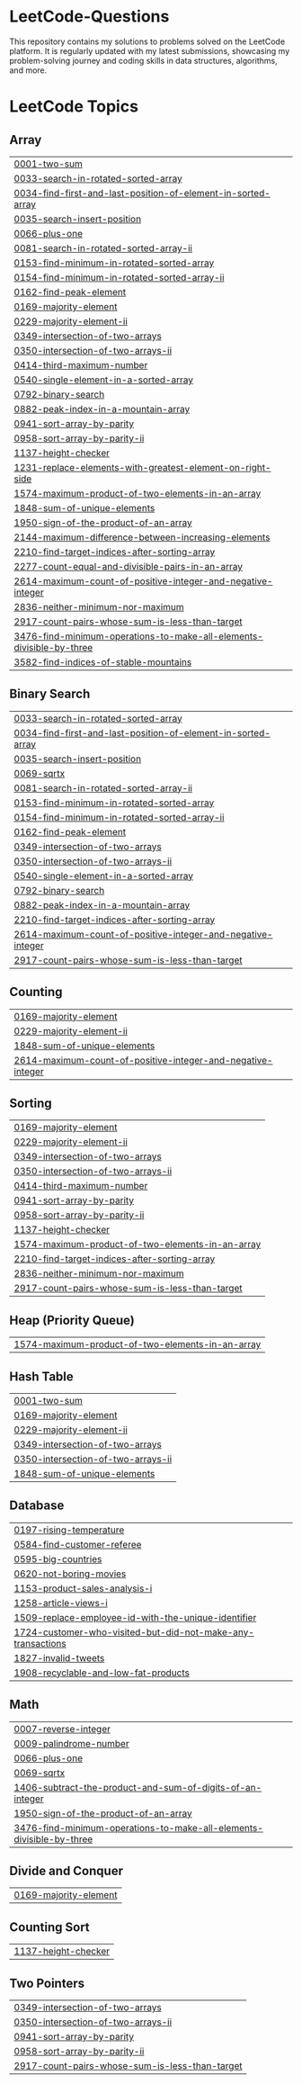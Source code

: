 # LeetCode-Questions
This repository contains my solutions to problems solved on the LeetCode platform. It is regularly updated with my latest submissions, showcasing my problem-solving journey and coding skills in data structures, algorithms, and more.

<!---LeetCode Topics Start-->
# LeetCode Topics
## Array
|  |
| ------- |
| [0001-two-sum](https://github.com/Harsh162002/LeetCode-Questions/tree/master/0001-two-sum) |
| [0033-search-in-rotated-sorted-array](https://github.com/Harsh162002/LeetCode-Questions/tree/master/0033-search-in-rotated-sorted-array) |
| [0034-find-first-and-last-position-of-element-in-sorted-array](https://github.com/Harsh162002/LeetCode-Questions/tree/master/0034-find-first-and-last-position-of-element-in-sorted-array) |
| [0035-search-insert-position](https://github.com/Harsh162002/LeetCode-Questions/tree/master/0035-search-insert-position) |
| [0066-plus-one](https://github.com/Harsh162002/LeetCode-Questions/tree/master/0066-plus-one) |
| [0081-search-in-rotated-sorted-array-ii](https://github.com/Harsh162002/LeetCode-Questions/tree/master/0081-search-in-rotated-sorted-array-ii) |
| [0153-find-minimum-in-rotated-sorted-array](https://github.com/Harsh162002/LeetCode-Questions/tree/master/0153-find-minimum-in-rotated-sorted-array) |
| [0154-find-minimum-in-rotated-sorted-array-ii](https://github.com/Harsh162002/LeetCode-Questions/tree/master/0154-find-minimum-in-rotated-sorted-array-ii) |
| [0162-find-peak-element](https://github.com/Harsh162002/LeetCode-Questions/tree/master/0162-find-peak-element) |
| [0169-majority-element](https://github.com/Harsh162002/LeetCode-Questions/tree/master/0169-majority-element) |
| [0229-majority-element-ii](https://github.com/Harsh162002/LeetCode-Questions/tree/master/0229-majority-element-ii) |
| [0349-intersection-of-two-arrays](https://github.com/Harsh162002/LeetCode-Questions/tree/master/0349-intersection-of-two-arrays) |
| [0350-intersection-of-two-arrays-ii](https://github.com/Harsh162002/LeetCode-Questions/tree/master/0350-intersection-of-two-arrays-ii) |
| [0414-third-maximum-number](https://github.com/Harsh162002/LeetCode-Questions/tree/master/0414-third-maximum-number) |
| [0540-single-element-in-a-sorted-array](https://github.com/Harsh162002/LeetCode-Questions/tree/master/0540-single-element-in-a-sorted-array) |
| [0792-binary-search](https://github.com/Harsh162002/LeetCode-Questions/tree/master/0792-binary-search) |
| [0882-peak-index-in-a-mountain-array](https://github.com/Harsh162002/LeetCode-Questions/tree/master/0882-peak-index-in-a-mountain-array) |
| [0941-sort-array-by-parity](https://github.com/Harsh162002/LeetCode-Questions/tree/master/0941-sort-array-by-parity) |
| [0958-sort-array-by-parity-ii](https://github.com/Harsh162002/LeetCode-Questions/tree/master/0958-sort-array-by-parity-ii) |
| [1137-height-checker](https://github.com/Harsh162002/LeetCode-Questions/tree/master/1137-height-checker) |
| [1231-replace-elements-with-greatest-element-on-right-side](https://github.com/Harsh162002/LeetCode-Questions/tree/master/1231-replace-elements-with-greatest-element-on-right-side) |
| [1574-maximum-product-of-two-elements-in-an-array](https://github.com/Harsh162002/LeetCode-Questions/tree/master/1574-maximum-product-of-two-elements-in-an-array) |
| [1848-sum-of-unique-elements](https://github.com/Harsh162002/LeetCode-Questions/tree/master/1848-sum-of-unique-elements) |
| [1950-sign-of-the-product-of-an-array](https://github.com/Harsh162002/LeetCode-Questions/tree/master/1950-sign-of-the-product-of-an-array) |
| [2144-maximum-difference-between-increasing-elements](https://github.com/Harsh162002/LeetCode-Questions/tree/master/2144-maximum-difference-between-increasing-elements) |
| [2210-find-target-indices-after-sorting-array](https://github.com/Harsh162002/LeetCode-Questions/tree/master/2210-find-target-indices-after-sorting-array) |
| [2277-count-equal-and-divisible-pairs-in-an-array](https://github.com/Harsh162002/LeetCode-Questions/tree/master/2277-count-equal-and-divisible-pairs-in-an-array) |
| [2614-maximum-count-of-positive-integer-and-negative-integer](https://github.com/Harsh162002/LeetCode-Questions/tree/master/2614-maximum-count-of-positive-integer-and-negative-integer) |
| [2836-neither-minimum-nor-maximum](https://github.com/Harsh162002/LeetCode-Questions/tree/master/2836-neither-minimum-nor-maximum) |
| [2917-count-pairs-whose-sum-is-less-than-target](https://github.com/Harsh162002/LeetCode-Questions/tree/master/2917-count-pairs-whose-sum-is-less-than-target) |
| [3476-find-minimum-operations-to-make-all-elements-divisible-by-three](https://github.com/Harsh162002/LeetCode-Questions/tree/master/3476-find-minimum-operations-to-make-all-elements-divisible-by-three) |
| [3582-find-indices-of-stable-mountains](https://github.com/Harsh162002/LeetCode-Questions/tree/master/3582-find-indices-of-stable-mountains) |
## Binary Search
|  |
| ------- |
| [0033-search-in-rotated-sorted-array](https://github.com/Harsh162002/LeetCode-Questions/tree/master/0033-search-in-rotated-sorted-array) |
| [0034-find-first-and-last-position-of-element-in-sorted-array](https://github.com/Harsh162002/LeetCode-Questions/tree/master/0034-find-first-and-last-position-of-element-in-sorted-array) |
| [0035-search-insert-position](https://github.com/Harsh162002/LeetCode-Questions/tree/master/0035-search-insert-position) |
| [0069-sqrtx](https://github.com/Harsh162002/LeetCode-Questions/tree/master/0069-sqrtx) |
| [0081-search-in-rotated-sorted-array-ii](https://github.com/Harsh162002/LeetCode-Questions/tree/master/0081-search-in-rotated-sorted-array-ii) |
| [0153-find-minimum-in-rotated-sorted-array](https://github.com/Harsh162002/LeetCode-Questions/tree/master/0153-find-minimum-in-rotated-sorted-array) |
| [0154-find-minimum-in-rotated-sorted-array-ii](https://github.com/Harsh162002/LeetCode-Questions/tree/master/0154-find-minimum-in-rotated-sorted-array-ii) |
| [0162-find-peak-element](https://github.com/Harsh162002/LeetCode-Questions/tree/master/0162-find-peak-element) |
| [0349-intersection-of-two-arrays](https://github.com/Harsh162002/LeetCode-Questions/tree/master/0349-intersection-of-two-arrays) |
| [0350-intersection-of-two-arrays-ii](https://github.com/Harsh162002/LeetCode-Questions/tree/master/0350-intersection-of-two-arrays-ii) |
| [0540-single-element-in-a-sorted-array](https://github.com/Harsh162002/LeetCode-Questions/tree/master/0540-single-element-in-a-sorted-array) |
| [0792-binary-search](https://github.com/Harsh162002/LeetCode-Questions/tree/master/0792-binary-search) |
| [0882-peak-index-in-a-mountain-array](https://github.com/Harsh162002/LeetCode-Questions/tree/master/0882-peak-index-in-a-mountain-array) |
| [2210-find-target-indices-after-sorting-array](https://github.com/Harsh162002/LeetCode-Questions/tree/master/2210-find-target-indices-after-sorting-array) |
| [2614-maximum-count-of-positive-integer-and-negative-integer](https://github.com/Harsh162002/LeetCode-Questions/tree/master/2614-maximum-count-of-positive-integer-and-negative-integer) |
| [2917-count-pairs-whose-sum-is-less-than-target](https://github.com/Harsh162002/LeetCode-Questions/tree/master/2917-count-pairs-whose-sum-is-less-than-target) |
## Counting
|  |
| ------- |
| [0169-majority-element](https://github.com/Harsh162002/LeetCode-Questions/tree/master/0169-majority-element) |
| [0229-majority-element-ii](https://github.com/Harsh162002/LeetCode-Questions/tree/master/0229-majority-element-ii) |
| [1848-sum-of-unique-elements](https://github.com/Harsh162002/LeetCode-Questions/tree/master/1848-sum-of-unique-elements) |
| [2614-maximum-count-of-positive-integer-and-negative-integer](https://github.com/Harsh162002/LeetCode-Questions/tree/master/2614-maximum-count-of-positive-integer-and-negative-integer) |
## Sorting
|  |
| ------- |
| [0169-majority-element](https://github.com/Harsh162002/LeetCode-Questions/tree/master/0169-majority-element) |
| [0229-majority-element-ii](https://github.com/Harsh162002/LeetCode-Questions/tree/master/0229-majority-element-ii) |
| [0349-intersection-of-two-arrays](https://github.com/Harsh162002/LeetCode-Questions/tree/master/0349-intersection-of-two-arrays) |
| [0350-intersection-of-two-arrays-ii](https://github.com/Harsh162002/LeetCode-Questions/tree/master/0350-intersection-of-two-arrays-ii) |
| [0414-third-maximum-number](https://github.com/Harsh162002/LeetCode-Questions/tree/master/0414-third-maximum-number) |
| [0941-sort-array-by-parity](https://github.com/Harsh162002/LeetCode-Questions/tree/master/0941-sort-array-by-parity) |
| [0958-sort-array-by-parity-ii](https://github.com/Harsh162002/LeetCode-Questions/tree/master/0958-sort-array-by-parity-ii) |
| [1137-height-checker](https://github.com/Harsh162002/LeetCode-Questions/tree/master/1137-height-checker) |
| [1574-maximum-product-of-two-elements-in-an-array](https://github.com/Harsh162002/LeetCode-Questions/tree/master/1574-maximum-product-of-two-elements-in-an-array) |
| [2210-find-target-indices-after-sorting-array](https://github.com/Harsh162002/LeetCode-Questions/tree/master/2210-find-target-indices-after-sorting-array) |
| [2836-neither-minimum-nor-maximum](https://github.com/Harsh162002/LeetCode-Questions/tree/master/2836-neither-minimum-nor-maximum) |
| [2917-count-pairs-whose-sum-is-less-than-target](https://github.com/Harsh162002/LeetCode-Questions/tree/master/2917-count-pairs-whose-sum-is-less-than-target) |
## Heap (Priority Queue)
|  |
| ------- |
| [1574-maximum-product-of-two-elements-in-an-array](https://github.com/Harsh162002/LeetCode-Questions/tree/master/1574-maximum-product-of-two-elements-in-an-array) |
## Hash Table
|  |
| ------- |
| [0001-two-sum](https://github.com/Harsh162002/LeetCode-Questions/tree/master/0001-two-sum) |
| [0169-majority-element](https://github.com/Harsh162002/LeetCode-Questions/tree/master/0169-majority-element) |
| [0229-majority-element-ii](https://github.com/Harsh162002/LeetCode-Questions/tree/master/0229-majority-element-ii) |
| [0349-intersection-of-two-arrays](https://github.com/Harsh162002/LeetCode-Questions/tree/master/0349-intersection-of-two-arrays) |
| [0350-intersection-of-two-arrays-ii](https://github.com/Harsh162002/LeetCode-Questions/tree/master/0350-intersection-of-two-arrays-ii) |
| [1848-sum-of-unique-elements](https://github.com/Harsh162002/LeetCode-Questions/tree/master/1848-sum-of-unique-elements) |
## Database
|  |
| ------- |
| [0197-rising-temperature](https://github.com/Harsh162002/LeetCode-Questions/tree/master/0197-rising-temperature) |
| [0584-find-customer-referee](https://github.com/Harsh162002/LeetCode-Questions/tree/master/0584-find-customer-referee) |
| [0595-big-countries](https://github.com/Harsh162002/LeetCode-Questions/tree/master/0595-big-countries) |
| [0620-not-boring-movies](https://github.com/Harsh162002/LeetCode-Questions/tree/master/0620-not-boring-movies) |
| [1153-product-sales-analysis-i](https://github.com/Harsh162002/LeetCode-Questions/tree/master/1153-product-sales-analysis-i) |
| [1258-article-views-i](https://github.com/Harsh162002/LeetCode-Questions/tree/master/1258-article-views-i) |
| [1509-replace-employee-id-with-the-unique-identifier](https://github.com/Harsh162002/LeetCode-Questions/tree/master/1509-replace-employee-id-with-the-unique-identifier) |
| [1724-customer-who-visited-but-did-not-make-any-transactions](https://github.com/Harsh162002/LeetCode-Questions/tree/master/1724-customer-who-visited-but-did-not-make-any-transactions) |
| [1827-invalid-tweets](https://github.com/Harsh162002/LeetCode-Questions/tree/master/1827-invalid-tweets) |
| [1908-recyclable-and-low-fat-products](https://github.com/Harsh162002/LeetCode-Questions/tree/master/1908-recyclable-and-low-fat-products) |
## Math
|  |
| ------- |
| [0007-reverse-integer](https://github.com/Harsh162002/LeetCode-Questions/tree/master/0007-reverse-integer) |
| [0009-palindrome-number](https://github.com/Harsh162002/LeetCode-Questions/tree/master/0009-palindrome-number) |
| [0066-plus-one](https://github.com/Harsh162002/LeetCode-Questions/tree/master/0066-plus-one) |
| [0069-sqrtx](https://github.com/Harsh162002/LeetCode-Questions/tree/master/0069-sqrtx) |
| [1406-subtract-the-product-and-sum-of-digits-of-an-integer](https://github.com/Harsh162002/LeetCode-Questions/tree/master/1406-subtract-the-product-and-sum-of-digits-of-an-integer) |
| [1950-sign-of-the-product-of-an-array](https://github.com/Harsh162002/LeetCode-Questions/tree/master/1950-sign-of-the-product-of-an-array) |
| [3476-find-minimum-operations-to-make-all-elements-divisible-by-three](https://github.com/Harsh162002/LeetCode-Questions/tree/master/3476-find-minimum-operations-to-make-all-elements-divisible-by-three) |
## Divide and Conquer
|  |
| ------- |
| [0169-majority-element](https://github.com/Harsh162002/LeetCode-Questions/tree/master/0169-majority-element) |
## Counting Sort
|  |
| ------- |
| [1137-height-checker](https://github.com/Harsh162002/LeetCode-Questions/tree/master/1137-height-checker) |
## Two Pointers
|  |
| ------- |
| [0349-intersection-of-two-arrays](https://github.com/Harsh162002/LeetCode-Questions/tree/master/0349-intersection-of-two-arrays) |
| [0350-intersection-of-two-arrays-ii](https://github.com/Harsh162002/LeetCode-Questions/tree/master/0350-intersection-of-two-arrays-ii) |
| [0941-sort-array-by-parity](https://github.com/Harsh162002/LeetCode-Questions/tree/master/0941-sort-array-by-parity) |
| [0958-sort-array-by-parity-ii](https://github.com/Harsh162002/LeetCode-Questions/tree/master/0958-sort-array-by-parity-ii) |
| [2917-count-pairs-whose-sum-is-less-than-target](https://github.com/Harsh162002/LeetCode-Questions/tree/master/2917-count-pairs-whose-sum-is-less-than-target) |
<!---LeetCode Topics End-->